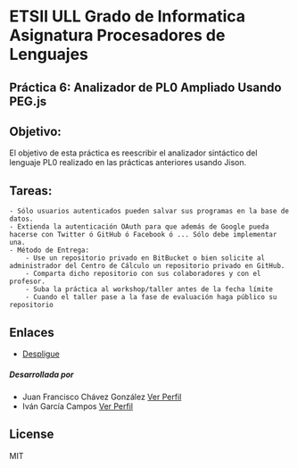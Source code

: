 # ETSII ULL Grado de Informatica Asignatura Procesadores de Lenguajes

## Práctica 6: Analizador de PL0 Ampliado Usando PEG.js 

## Objetivo:

El objetivo de esta práctica es reescribir el analizador sintáctico del lenguaje PL0 realizado en las prácticas anteriores usando Jison.

## Tareas:

    - Sólo usuarios autenticados pueden salvar sus programas en la base de datos.
    - Extienda la autenticación OAuth para que además de Google pueda hacerse con Twitter ó GitHub ó Facebook ó ... Sólo debe implementar una.
    - Método de Entrega:
        - Use un repositorio privado en BitBucket o bien solicite al administrador del Centro de Cálculo un repositorio privado en GitHub.
        - Comparta dicho repositorio con sus colaboradores y con el profesor.
        - Suba la práctica al workshop/taller antes de la fecha límite
        - Cuando el taller pase a la fase de evaluación haga público su repositorio



Enlaces
--------------

- [Despligue][3]
 


##### Desarrollada por

*  Juan Francisco Chávez González  [Ver Perfil][1]
*  Iván García Campos  [Ver Perfil][2]


License
----

MIT


[1]:https://github.com/alu0100401165
[2]:https://github.com/alu0100693737
[3]:https://github.com/alu0100693737

